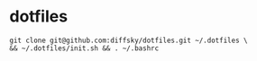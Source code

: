 # dotfiles

```
git clone git@github.com:diffsky/dotfiles.git ~/.dotfiles \
&& ~/.dotfiles/init.sh && . ~/.bashrc
```
